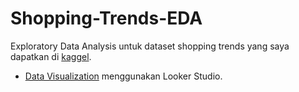 # Shopping-Trends-EDA
Exploratory Data Analysis untuk dataset shopping trends yang saya dapatkan di [kaggel](https://www.kaggle.com/datasets/2761b2b6ab771b241a1fa5e83202c4170ce565a7e5f21c00e2c8789ca0bc7b46).
- [Data Visualization](https://lookerstudio.google.com/reporting/f83dbb3c-eaaa-473f-9321-882dbdd79b01/page/3s6cD) menggunakan Looker Studio.
